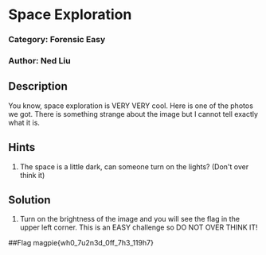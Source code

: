 # Space Exploration

### Category: Forensic Easy

### Author: Ned Liu 

## Description

You know, space exploration is VERY VERY cool. Here is one of the photos we got. There is something strange about the image but I cannot tell exactly what it is.

## Hints

1. The space is a little dark, can someone turn on the lights? (Don't over think it)


## Solution

1. Turn on the brightness of the image and you will see the flag in the upper left corner. This is an EASY challenge so DO NOT OVER THINK IT!

##Flag
magpie{wh0_7u2n3d_0ff_7h3_119h7}
